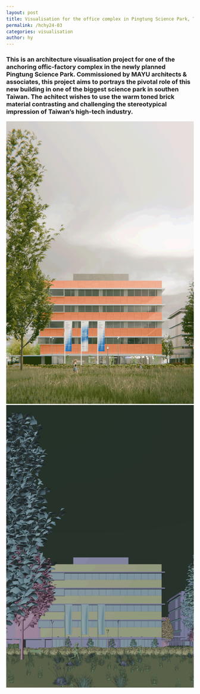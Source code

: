 ```yaml
---
layout: post
title: Visualisation for the office complex in Pingtung Science Park, Taiwan
permalink: /hchy24-03
categories: visualisation
author: hy
---
```


<blockquote class="imgur-embed-pub" lang="en" data-id="a/jQQ2qXN" data-context="false" ><a href="//imgur.com/a/jQQ2qXN"></a></blockquote><script async src="//s.imgur.com/min/embed.js" charset="utf-8"></script>

### This is an architecture visualisation project for one of the anchoring offic-factory complex in the newly planned Pingtung Science Park. Commissioned by MAYU architects & associates, this project aims to portrays the pivotal role of this new building in one of the biggest science park in southen Taiwan. The achitect wishes to use the warm toned brick material contrasting and challenging the stereotypical impression of Taiwan’s high-tech industry.

![hchy24-03-01](assets/images/hchy24-03/24-03-01.png)
![hchy24-03-02](assets/images/hchy24-03/24-03-02.png)
